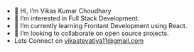 - 👋 Hi, I’m Vikas Kumar Choudhary
- 👀 I’m interested in Full Stack Development.
- 🌱 I’m currently learning Frontant Development using React.
- 💞️ I’m looking to collaborate on open source projects.
- Lets Connect on vikastevatiya11@gmail.com

<!---
vikas1683/vikas1683 is a ✨ special ✨ repository because its `README.md` (this file) appears on your GitHub profile.
You can click the Preview link to take a look at your changes.
--->
